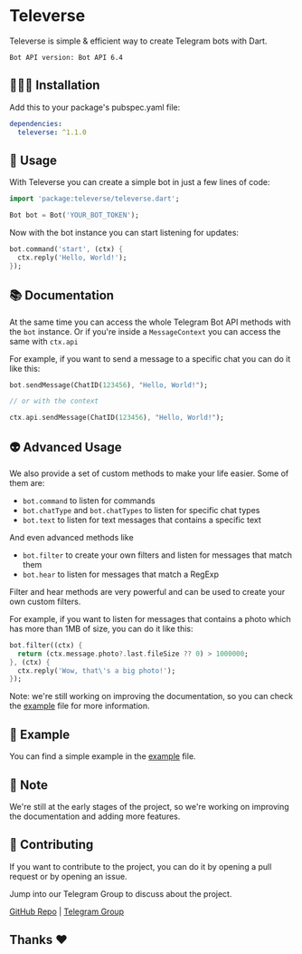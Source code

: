 # Televerse 

Televerse is simple & efficient way to create Telegram bots with Dart. 

`Bot API version: Bot API 6.4`

## 👨🏻‍💻 Installation

Add this to your package's pubspec.yaml file:

```yaml
dependencies:
  televerse: ^1.1.0
```

## 📖 Usage

With Televerse you can create a simple bot in just a few lines of code:

```dart
import 'package:televerse/televerse.dart';

Bot bot = Bot('YOUR_BOT_TOKEN');

```
Now with the bot instance you can start listening for updates:

```dart
bot.command('start', (ctx) {
  ctx.reply('Hello, World!');
});

```

## 📚 Documentation

At the same time you can access the whole Telegram Bot API methods with the `bot` instance. Or if you're inside a `MessageContext` you can access the same with `ctx.api`


For example, if you want to send a message to a specific chat you can do it like this:

```dart
bot.sendMessage(ChatID(123456), "Hello, World!");

// or with the context

ctx.api.sendMessage(ChatID(123456), "Hello, World!");
```

## 👽 Advanced Usage

We also provide a set of custom methods to make your life easier. Some of them are:

- `bot.command` to listen for commands
- `bot.chatType` and `bot.chatTypes` to listen for specific chat types
- `bot.text` to listen for text messages that contains a specific text

And even advanced methods like
- `bot.filter` to create your own filters and listen for messages that match them
- `bot.hear` to listen for messages that match a RegExp

Filter and hear methods are very powerful and can be used to create your own custom filters.

For example, if you want to listen for messages that contains a photo which has more than 1MB of size, you can do it like this:

```dart
bot.filter((ctx) {
  return (ctx.message.photo?.last.fileSize ?? 0) > 1000000;
}, (ctx) {
  ctx.reply('Wow, that\'s a big photo!');
});
```

Note: we're still working on improving the documentation, so you can check the [example](./example/televerse_example.dart) file for more information.

## 🔐 Example

You can find a simple example in the [example](./example/televerse_example.dart) file.

## 📝 Note

We're still at the early stages of the project, so we're working on improving the documentation and adding more features.

## 👫 Contributing

If you want to contribute to the project, you can do it by opening a pull request or by opening an issue.

Jump into our Telegram Group to discuss about the project.

[GitHub Repo](https://github.com/HeySreelal/televerse) | [Telegram Group](https://t.me/televersedart)

## Thanks ❤️